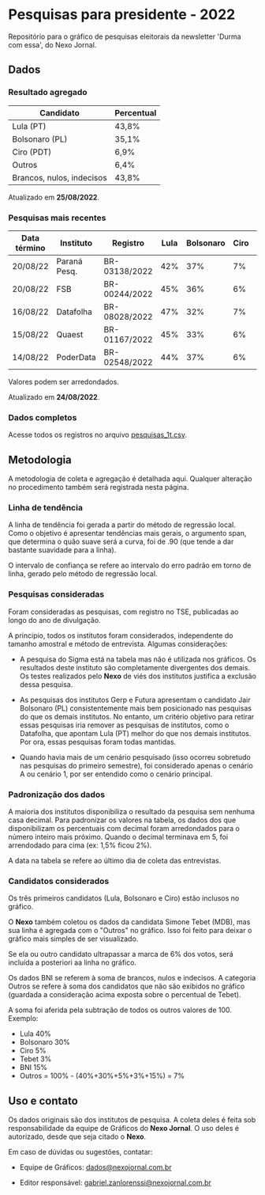 # Pesquisas para presidente - 2022

Repositório para o gráfico de pesquisas eleitorais da newsletter 'Durma com essa', do Nexo Jornal.

## Dados


### Resultado agregado

| Candidato  |  Percentual  |
| ------------------- | ------------------- |
|  Lula (PT) |  43,8% |
|  Bolsonaro (PL) | 35,1% |
|  Ciro (PDT) |  6,9% |
|  Outros | 6,4% |
|  Brancos, nulos, indecisos |  43,8% |

Atualizado em **25/08/2022**.


### Pesquisas mais recentes

| Data término | Instituto | Registro |  Lula  | Bolsonaro | Ciro | Outros | BNI |
| ---- | ---- | ---- | ---- | ---- | ---- | ---- | ---- |
| 20/08/22 | Paraná Pesq. | BR-03138/2022 |  42%  | 37% | 7% | 4% | 10% |
| 20/08/22 | FSB | BR-00244/2022 |  45%  | 36% | 6% | 3% | 5% |
| 16/08/22 | Datafolha | BR-08028/2022 |  47%  | 32% | 7% | 4% | 8% |
| 15/08/22 | Quaest | BR-01167/2022 |  45%  | 33% | 6% | 4% | 15% |
| 14/08/22 | PoderData |  BR-02548/2022       |  44%  | 37% | 6% | 6% | 7% |

Valores podem ser arredondados. 

Atualizado em **24/08/2022**.

### Dados completos

Acesse todos os registros no arquivo [pesquisas_1t.csv](https://github.com/Nexo-Dados/pesquisas-presidenciais-2022/blob/main/pesquisas_1t.csv).


## Metodologia

A metodologia de coleta e agregação é detalhada aqui. Qualquer alteração no procedimento também será registrada nesta página.

### Linha de tendência

A linha de tendência foi gerada a partir do método de regressão local. Como o objetivo é apresentar tendências mais gerais, o argumento span, que determina o quão suave será a curva, foi de .90 (que tende a dar bastante suavidade para a linha).

O intervalo de confiança se refere ao intervalo do erro padrão em torno de linha, gerado pelo método de regressão local.

### Pesquisas consideradas

Foram consideradas as pesquisas, com registro no TSE, publicadas ao longo do ano de divulgação.

A princípio, todos os institutos foram considerados, independente do tamanho amostral e método de entrevista. Algumas considerações:

* A pesquisa do Sigma está na tabela mas não é utilizada nos gráficos. Os resultados deste instituto são completamente divergentes dos demais. Os testes realizados pelo **Nexo** de viés dos institutos justifica a exclusão dessa pesquisa.

* As pesquisas dos institutos Gerp e Futura apresentam o candidato Jair Bolsonaro (PL) consistentemente mais bem posicionado nas pesquisas do que os demais institutos. No entanto, um critério objetivo para retirar essas pesquisas iria remover as pesquisas de institutos, como o Datafolha, que apontam Lula (PT) melhor do que nos demais institutos. Por ora, essas pesquisas foram todas mantidas.

* Quando havia mais de um cenário pesquisado (isso ocorreu sobretudo nas pesquisas do primeiro semestre), foi considerado apenas o cenário A ou cenário 1, por ser entendido como o cenário principal.

### Padronização dos dados

A maioria dos institutos disponibiliza o resultado da pesquisa sem nenhuma casa decimal. Para padronizar os valores na tabela, os dados dos que disponibilizam os percentuais com decimal foram arredondados para o número inteiro mais próximo. Quando o decimal terminava em 5, foi arrendodado para cima (ex: 1,5% ficou 2%).

A data na tabela se refere ao último dia de coleta das entrevistas.

### Candidatos considerados

Os três primeiros candidatos (Lula, Bolsonaro e Ciro) estão inclusos no gráfico.

O **Nexo** também coletou os dados da candidata Simone Tebet (MDB), mas sua linha é agregada com o "Outros" no gráfico. Isso foi feito para deixar o gráfico mais simples de ser visualizado.

Se ela ou outro candidato ultrapassar a marca de 6% dos votos, será incluída a posteriori aa linha no gráfico.

Os dados BNI se referem à soma de brancos, nulos e indecisos. A categoria Outros se refere à soma dos candidatos que não são exibidos no gráfico (guardada a consideração acima exposta sobre o percentual de Tebet). 

A soma foi aferida pela subtração de todos os outros valores de 100. Exemplo:

* Lula 40%
* Bolsonaro 30%
* Ciro 5%
* Tebet 3%
* BNI 15%
* Outros = 100% - (40%+30%+5%+3%+15%) = 7%

## Uso e contato

Os dados originais são dos institutos de pesquisa. A coleta deles é feita sob responsabilidade da equipe de Gráficos do **Nexo Jornal**. O uso deles é autorizado, desde que seja citado o **Nexo**.

Em caso de dúvidas ou sugestões, contatar:

* Equipe de Gráficos:
dados@nexojornal.com.br

* Editor responsável:
gabriel.zanlorenssi@nexojornal.com.br













